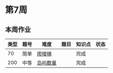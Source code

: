 # 第7周
## 本周作业
|类型|题号|难度|题目|知识点|状态|
|---|---|---|---|---|---|
|70|简单|[爬楼梯](../Week_01/climbStairs)||完成|
|200|中等|[岛屿数量](../Week_02/numberOfIslands)||完成|
